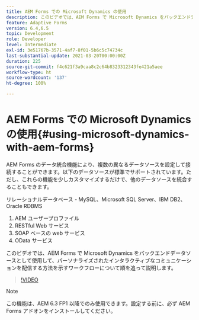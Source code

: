 ```yaml
---
title: AEM Forms での Microsoft Dynamics の使用
description: このビデオでは、AEM Forms で Microsoft Dynamics をバックエンドデータソースとして使用して、パーソナライズされたインタラクティブなコミュニケーションを配信する方法を示すワークフローについて順を追って説明します。
feature: Adaptive Forms
version: 6.4,6.5
topic: Development
role: Developer
level: Intermediate
exl-id: 3e51767b-3571-4af7-8f01-5b6c5c74734c
last-substantial-update: 2021-03-20T00:00:00Z
duration: 225
source-git-commit: f4c621f3a9caa8c2c64b8323312343fe421a5aee
workflow-type: ht
source-wordcount: '137'
ht-degree: 100%

---
```


# AEM Forms での Microsoft Dynamics の使用{#using-microsoft-dynamics-with-aem-forms}

AEM Forms のデータ統合機能により、複数の異なるデータソースを設定して接続することができます。以下のデータソースが標準でサポートされています。ただし、これらの機能を少しカスタマイズするだけで、他のデータソースを統合することもできます。

リレーショナルデータベース - MySQL、Microsoft SQL Server、IBM DB2、Oracle RDBMS
1. AEM ユーザープロファイル
1. RESTful Web サービス
1. SOAP ベースの web サービス
1. OData サービス

このビデオでは、AEM Forms で Microsoft Dynamics をバックエンドデータソースとして使用して、パーソナライズされたインタラクティブなコミュニケーションを配信する方法を示すワークフローについて順を追って説明します。

>[!VIDEO](https://video.tv.adobe.com/v/20971?quality=12&learn=on)

>[!NOTE]
>
>この機能は、AEM 6.3 FP1 以降でのみ使用できます。設定する前に、必ず AEM Forms アドオンをインストールしてください。
